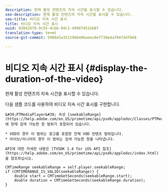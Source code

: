 ```yaml
---
description: 현재 활성 컨텐츠의 지속 시간을 표시할 수 있습니다.
seo-description: 현재 활성 컨텐츠의 지속 시간을 표시할 수 있습니다.
seo-title: 비디오 지속 시간 표시
title: 비디오 지속 시간 표시
uuid: 02042070-9c55-4cbb-9dc1-49987451eb8f
translation-type: tm+mt
source-git-commit: 5908e5a3521966496aeec0ef730e4a704fddfb68

---
```



# 비디오 지속 시간 표시 {#display-the-duration-of-the-video}

현재 활성 컨텐츠의 지속 시간을 표시할 수 있습니다.

다음 샘플 코드를 사용하여 비디오 지속 시간 표시를 구현합니다.

    &#39;PTMediaPlayer&#39; 속성 [seekableRange](https://help.adobe.com/en_US/primetime/api/psdk/appledoc/Classes/PTMediaPlayer.html#//api/name/seekableRange)에 현재 검색 가능한 창 범위가 포함되어 있습니다.
    
    * VOD의 경우 이 범위는 광고를 포함한 전체 VOD 컨텐츠 범위입니다.
    * 라이브/리니어의 경우 이 범위는 검색 가능한 창을 나타냅니다.
    
    API에 대한 자세한 내용은 [TVSDK 1.4 for iOS API 참조](https://help.adobe.com/en_US/primetime/api/psdk/appledoc/index.html)을 참조하십시오.

<!--<a id="example_A153BE3AC03F43C6BF3A156316A08CD3"></a>-->

```
CMTimeRange seekableRange = self.player.seekableRange;  
if (CMTIMERANGE_IS_VALID(seekableRange)) { 
    double start = CMTimeGetSeconds(seekableRange.start);  
    double duration = CMTimeGetSeconds(seekableRange.duration); 
}
```
